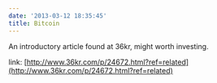 ```yaml
---
date: '2013-03-12 18:35:45'
title: Bitcoin
---
```


An introductory article found at 36kr, might worth investing.

link: [http://www.36kr.com/p/24672.html?ref=related](http://www.36kr.com/p/24672.html?ref=related)



